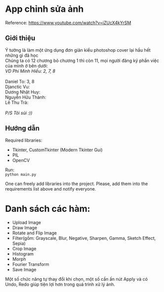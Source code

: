 # App chỉnh sửa ảnh

Reference: https://www.youtube.com/watch?v=iZUcX4kYrSM

## Giới thiệu
Ý tưởng là làm một ứng dụng đơn giản kiểu photoshop cover lại hầu hết những gì đã học <br>
Chúng ta có 12 chương bỏ chương 1 thì còn 11, mọi người đăng ký phần việc của mình ở bên dưới:<br>
*VD Phí Minh Hiếu: 2, 7, 8* <br><br>
Daniel To:  3, 8<br>
Djanctic Vu:  <br>
Dương Nhật Huy:  <br>
Nguyễn Hữu Thành:  <br>
Lê Thu Trà:  <br><br>
*P/S Tôi sủi :))*

## Hướng dẫn

Required libraries:

- Tkinter, CustomTkinter (Modern Tkinter Gui)
- PIL
- OpenCV

Run:<br>
`python main.py`

One can freely add libraries into the project. Please, add them into the requirements list above and notify everyone.

# Danh sách các hàm:
* Upload Image
* Draw Image
* Rotate and Flip Image
* Filter(gồm: Grayscale, Blur, Negative, Sharpen, Gamma, Sketch Effect, Sepia)
* Crop Image
* Histogram
* Morph
* Fourier Transform
* Save Image

Một số chức năng tự thay đổi khi chọn, một số cần ấn nút Apply và có Undo, Redo giúp tiện lợi hơn trong quá trình xử lý ảnh.
    
